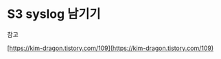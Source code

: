 # S3 syslog 남기기







참고

[https://kim-dragon.tistory.com/109](https://kim-dragon.tistory.com/109)
